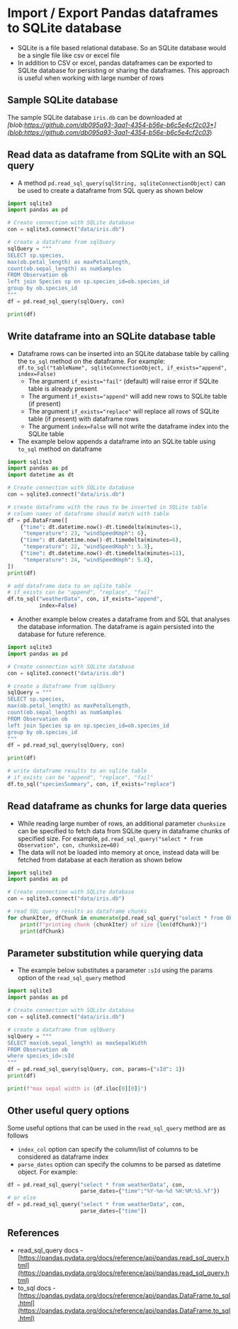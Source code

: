 # Import / Export Pandas dataframes to SQLite database

-   SQLite is a file based relational database. So an SQLite database would be a single file like csv or excel file
-   In addition to CSV or excel, pandas dataframes can be exported to SQLite database for persisting or sharing the dataframes. This approach is useful when working with large number of rows

## Sample SQLite database

The sample SQLite database `iris.db` can be downloaded at *[blob:https://github.com/db095a93-3aa1-4354-b56e-b6c5e4cf2c03*](blob:https://github.com/db095a93-3aa1-4354-b56e-b6c5e4cf2c03*)

## Read data as dataframe from SQLite with an SQL query

-   A method `pd.read_sql_query(sqlString, sqliteConnectionObject)` can be used to create a dataframe from SQL query as shown below

```python
import sqlite3
import pandas as pd

# Create connection with SQLite database
con = sqlite3.connect("data/iris.db")

# create a dataframe from sqlQuery
sqlQuery = """
SELECT sp.species, 
max(ob.petal_length) as maxPetalLength, 
count(ob.sepal_length) as numSamples 
FROM Observation ob
left join Species sp on sp.species_id=ob.species_id
group by ob.species_id
"""
df = pd.read_sql_query(sqlQuery, con)

print(df)

```

## Write dataframe into an SQLite database table

-   Dataframe rows can be inserted into an SQLite database table by calling the `to_sql` method on the dataframe. For example: `df.to_sql("tableName", sqliteConnectionObject, if_exists="append", index=False)`
    -   The argument `if_exists="fail"` (default) will raise error if SQLite table is already present
    -   The argument `if_exists="append"` will add new rows to SQLite table (if present)
    -   The argument `if_exists="replace"` will replace all rows of SQLite table (if present) with dataframe rows
    -   The argument `index=False` will not write the dataframe index into the SQLite table
-   The example below appends a dataframe into an SQLite table using `to_sql` method on dataframe

```python
import sqlite3
import pandas as pd
import datetime as dt

# Create connection with SQLite database
con = sqlite3.connect("data/iris.db")

# create dataframe with the rows to be inserted in SQLite table
# column names of dataframe should match with table
df = pd.DataFrame([
    {"time": dt.datetime.now()-dt.timedelta(minutes=1),
     "temperature": 23, "windSpeedKmph": 6},
    {"time": dt.datetime.now()-dt.timedelta(minutes=6),
     "temperature": 22, "windSpeedKmph": 5.3},
    {"time": dt.datetime.now()-dt.timedelta(minutes=11),
     "temperature": 24, "windSpeedKmph": 5.8},
])
print(df)

# add dataframe data to an sqlite table
# if_exists can be "append", "replace", "fail"
df.to_sql("weatherData", con, if_exists="append",
          index=False)


```

-   Another example below creates a dataframe from and SQL that analyses the database information. The dataframe is again persisted into the database for future reference.

```python
import sqlite3
import pandas as pd

# Create connection with SQLite database
con = sqlite3.connect("data/iris.db")

# create a dataframe from sqlQuery
sqlQuery = """
SELECT sp.species, 
max(ob.petal_length) as maxPetalLength, 
count(ob.sepal_length) as numSamples 
FROM Observation ob
left join Species sp on sp.species_id=ob.species_id
group by ob.species_id
"""
df = pd.read_sql_query(sqlQuery, con)

print(df)

# write dataframe results to an sqlite table
# if_exists can be "append", "replace", "fail"
df.to_sql("speciesSummary", con, if_exists="replace")

```

## Read dataframe as chunks for large data queries

-   While reading large number of rows, an additional parameter `chunksize` can be specified to fetch data from SQLite query in dataframe chunks of specified size. For example, `pd.read_sql_query("select * from Observation", con, chunksize=60)`
-   The data will not be loaded into memory at once, instead data will be fetched from database at each iteration as shown below

```python
import sqlite3
import pandas as pd

# Create connection with SQLite database
con = sqlite3.connect("data/iris.db")

# read SQL query results as dataframe chunks
for chunkIter, dfChunk in enumerate(pd.read_sql_query("select * from Observation", con, chunksize=60)):
    print(f"printing chunk {chunkIter} of size {len(dfChunk)}")
    print(dfChunk)

```

## Parameter substitution while querying data

-   The example below substitutes a parameter `:sId` using the params option of the `read_sql_query` method

```python
import sqlite3
import pandas as pd

# Create connection with SQLite database
con = sqlite3.connect("data/iris.db")

# create a dataframe from sqlQuery
sqlQuery = """
SELECT max(ob.sepal_length) as maxSepalWidth 
FROM Observation ob
where species_id=:sId
"""
df = pd.read_sql_query(sqlQuery, con, params={"sId": 1})
print(df)

print(f"max sepal width is {df.iloc[0][0]}")

```

## Other useful query options

Some useful options that can be used in the `read_sql_query` method are as follows

-   `index_col` option can specify the column/list of columns to be considered as dataframe index
-   `parse_dates` option can specify the columns to be parsed as datetime object. For example:

```python
df = pd.read_sql_query("select * from weatherData", con,
                       parse_dates={"time":"%Y-%m-%d %H:%M:%S.%f"})
# or else
df = pd.read_sql_query("select * from weatherData", con,
                       parse_dates=["time"])

```

## References

-   read_sql_query docs - [https://pandas.pydata.org/docs/reference/api/pandas.read_sql_query.html](https://pandas.pydata.org/docs/reference/api/pandas.read_sql_query.html)
-   to_sql docs - [https://pandas.pydata.org/docs/reference/api/pandas.DataFrame.to_sql.html](https://pandas.pydata.org/docs/reference/api/pandas.DataFrame.to_sql.html)
<!--stackedit_data:
eyJoaXN0b3J5IjpbLTUzNjU3NTg2OV19
-->